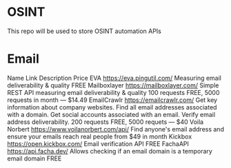 # OSINT
This repo will be used to store OSINT automation APIs
# Email
Name	Link	Description	Price
EVA	https://eva.pingutil.com/	Measuring email deliverability & quality	FREE
Mailboxlayer	https://mailboxlayer.com/	Simple REST API measuring email deliverability & quality	100 requests FREE, 5000 requests in month — $14.49
EmailCrawlr	https://emailcrawlr.com/	Get key information about company websites. Find all email addresses associated with a domain. Get social accounts associated with an email. Verify email address deliverability.	200 requests FREE, 5000 requets — $40
Voila Norbert	https://www.voilanorbert.com/api/	Find anyone's email address and ensure your emails reach real people	from $49 in month
Kickbox	https://open.kickbox.com/	Email verification API	FREE
FachaAPI	https://api.facha.dev/	Allows checking if an email domain is a temporary email domain	FREE
